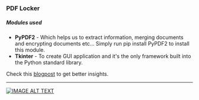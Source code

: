 ### PDF Locker

<h5>Modules used</h5>
<ul>
  <li><b>PyPDF2</b> - Which helps us to extract information, merging documents and encrypting documents etc... Simply run pip install PyPDF2 to install this module.</li>
<li><b>Tkinter</b> - To create GUI application and it's the only framework built into the Python standard library.</li>
</ul>

Check this <a href="https://dev.to/sunilaleti/building-a-pdf-locker-gui-application-4l67">blogpost</a> to get better insights.

<hr>

[![IMAGE ALT TEXT](https://dev-to-uploads.s3.amazonaws.com/i/19n31ekz0zncsszvpkbb.png)](https://www.youtube.com/watch?v=Md61aBTZOWQ "PDF Locker")

